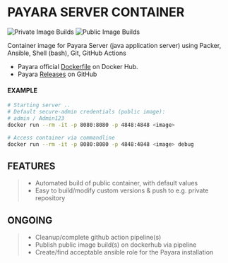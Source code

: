 # PAYARA SERVER CONTAINER

![Private Image Builds](https://github.com/Kreditorforeningens-Driftssentral-DA/container-image-payara/workflows/Packer%20Private/badge.svg?branch=main)
![Public Image Builds](https://github.com/Kreditorforeningens-Driftssentral-DA/container-image-payara/workflows/Packer%20Public/badge.svg?branch=main)

Container image for Payara Server (java application server) using
Packer, Ansible, Shell (bash), Git, GitHub Actions

* Payara official [Dockerfile]("https://hub.docker.com/r/payara/server-full/Dockerfile") on Docker Hub.
* Payara [Releases]("https://github.com/payara/Payara/releases") on GitHub

#### EXAMPLE
```bash
# Starting server ..
# Default secure-admin credentials (public image):
# admin / Admin123
docker run --rm -it -p 8080:8080 -p 4848:4848 <image>

# Access container via commandline
docker run --rm -it -p 8080:8080 -p 4848:4848 <image> debug
```

## FEATURES

>   * Automated build of public container, with default values
>   * Easy to build/modify custom versions & push to e.g. private repository

## ONGOING

> * Cleanup/complete github action pipeline(s)
> * Publish public image build(s) on dockerhub via pipeline
> * Create/find acceptable ansible role for the Payara installation
